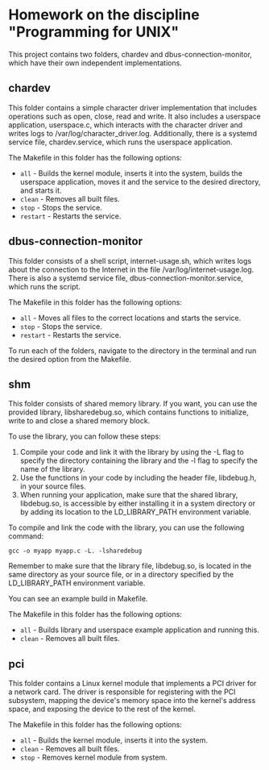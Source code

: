# Homework on the discipline "Programming for UNIX"

This project contains two folders, chardev and dbus-connection-monitor, which have their own independent implementations.

## chardev

This folder contains a simple character driver implementation that includes operations such as open, close, read and write. It also includes a userspace application, userspace.c, which interacts with the character driver and writes logs to /var/log/character_driver.log. Additionally, there is a systemd service file, chardev.service, which runs the userspace application. 

The Makefile in this folder has the following options:
- `all` - Builds the kernel module, inserts it into the system, builds the userspace application, moves it and the service to the desired directory, and starts it.
- `clean` - Removes all built files.
- `stop` - Stops the service.
- `restart` - Restarts the service.

## dbus-connection-monitor

This folder consists of a shell script, internet-usage.sh, which writes logs about the connection to the Internet in the file /var/log/internet-usage.log. There is also a systemd service file, dbus-connection-monitor.service, which runs the script.

The Makefile in this folder has the following options:
- `all` - Moves all files to the correct locations and starts the service.
- `stop` - Stops the service.
- `restart` - Restarts the service.

To run each of the folders, navigate to the directory in the terminal and run the desired option from the Makefile.

## shm

This folder consists of shared memory library. If you want, you can use the provided library, libsharedebug.so, which contains functions to initialize, write to and close a shared memory block.

To use the library, you can follow these steps:

1. Compile your code and link it with the library by using the -L flag to specify the directory containing the library and the -l flag to specify the name of the library.
2. Use the functions in your code by including the header file, libdebug.h, in your source files.
3. When running your application, make sure that the shared library, libdebug.so, is accessible by either installing it in a system directory or by adding its location to the LD_LIBRARY_PATH environment variable.

To compile and link the code with the library, you can use the following command:

`gcc -o myapp myapp.c -L. -lsharedebug`

Remember to make sure that the library file, libdebug.so, is located in the same directory as your source file, or in a directory specified by the LD_LIBRARY_PATH environment variable.

You can see an example build in Makefile.

The Makefile in this folder has the following options:
- `all` - Builds library and userspace example application and running this.
- `clean` - Removes all built files.

## pci

This folder contains a Linux kernel module that implements a PCI driver for a network card. The driver is responsible for registering with the PCI subsystem, mapping the device's memory space into the kernel's address space, and exposing the device to the rest of the kernel.

The Makefile in this folder has the following options:
- `all` - Builds the kernel module, inserts it into the system.
- `clean` - Removes all built files.
- `stop` - Removes kernel module from system.